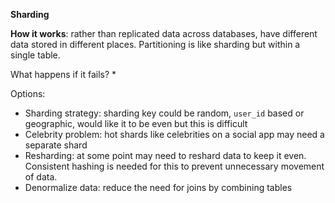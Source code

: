 **Sharding**

**How it works**: rather than replicated data across databases, have different data stored in different places. Partitioning is like sharding but within a single table.

What happens if it fails?
* 

Options:
* Sharding strategy: sharding key could be random, `user_id` based or geographic, would like it to be even but this is difficult
* Celebrity problem: hot shards like celebrities on a social app may need a separate shard
* Resharding: at some point may need to reshard data to keep it even. Consistent hashing is needed for this to prevent unnecessary movement of data.
* Denormalize data: reduce the need for joins by combining tables